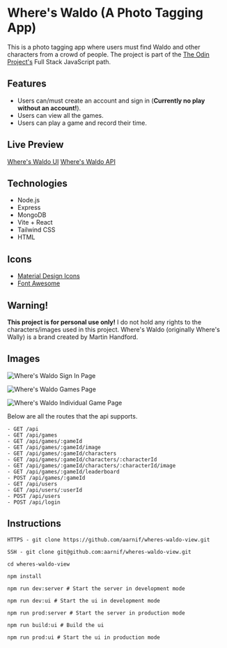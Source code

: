 # Where's Waldo (A Photo Tagging App)

This is a photo tagging app where users must find Waldo and other characters from a crowd of people.
The project is part of the [The Odin Project's](https://www.theodinproject.com/) Full Stack JavaScript path.

## Features

- Users can/must create an account and sign in (<strong>Currently no play without an account!</strong>).
- Users can view all the games.
- Users can play a game and record their time.

## Live Preview

[Where's Waldo UI](https://radiant-faloodeh-14c3ee.netlify.app/)
[Where's Waldo API](https://odin-wheres-waldo.onrender.com/)

## Technologies

- Node.js
- Express
- MongoDB
- Vite + React
- Tailwind CSS
- HTML

## Icons

- [Material Design Icons](https://pictogrammers.com/library/mdi/)
- [Font Awesome](https://fontawesome.com/)

## Warning!

<strong>This project is for personal use only!</strong>
I do not hold any rights to the characters/images used in this project.
Where's Waldo (originally Where's Wally) is a brand created by Martin Handford.

## Images

![Where's Waldo](/frontend/public/images/sing-in.png)
Sign In Page
<br>

![Where's Waldo](/frontend/public/images/games.png)
Games Page
<br>

![Where's Waldo](/frontend/public/images/game.png)
Individual Game Page
<br>

Below are all the routes that the api supports.

```
- GET /api
- GET /api/games
- GET /api/games/:gameId
- GET /api/games/:gameId/image
- GET /api/games/:gameId/characters
- GET /api/games/:gameId/characters/:characterId
- GET /api/games/:gameId/characters/:characterId/image
- GET /api/games/:gameId/leaderboard
- POST /api/games/:gameId
- GET /api/users
- GET /api/users/:userId
- POST /api/users
- POST /api/login
```

## Instructions

```
HTTPS - git clone https://github.com/aarnif/wheres-waldo-view.git

SSH - git clone git@github.com:aarnif/wheres-waldo-view.git

cd wheres-waldo-view

npm install

npm run dev:server # Start the server in development mode

npm run dev:ui # Start the ui in development mode

npm run prod:server # Start the server in production mode

npm run build:ui # Build the ui

npm run prod:ui # Start the ui in production mode

```
